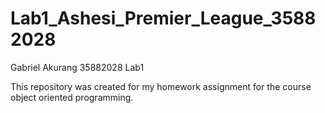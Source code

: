 # Lab1_Ashesi_Premier_League_35882028

Gabriel Akurang
35882028
Lab1

This repository was created for my homework assignment for the course object oriented programming.
